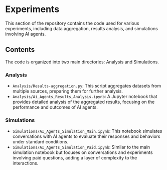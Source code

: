 # Experiments

This section of the repository contains the code used for various experiments, including data aggregation, results analysis, and simulations involving AI agents.

## Contents

The code is organized into two main directories: Analysis and Simulations.

### Analysis
- `Analysis/Results-aggregation.py`: This script aggregates datasets from multiple sources, preparing them for further analysis.
- `Analysis/Ai_Agents_Results_Analysis.ipynb`: A Jupyter notebook that provides detailed analysis of the aggregated results, focusing on the performance and outcomes of AI agents.

### Simulations
- `Simulations/AI_Agents_Simulation_Main.ipynb`: This notebook simulates conversations with AI agents to evaluate their responses and behaviors under standard conditions.
- `Simulations/AI_Agents_Simulation_Paid.ipynb`: Similar to the main simulation notebook but focuses on conversations and experiments involving paid questions, adding a layer of complexity to the interactions.
